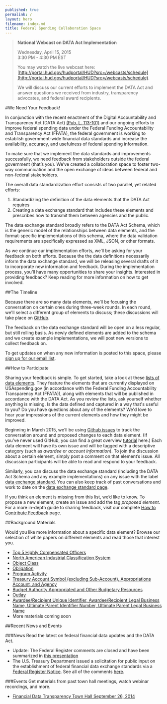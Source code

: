 ```yaml
---
published: true
permalink: /
layout: hero
filename: index.md
title: Federal Spending Collaboration Space
---
```


> **National Webcast on DATA Act Implementation**
>
> Wednesday, April 15, 2015  
3:30 PM - 4:30 PM EST
>
>You may watch the live webcast here: [http://portal.hud.gov/hudportal/HUD?src=/webcasts/schedule](http://portal.hud.gov/hudportal/HUD?src=/webcasts/schedule).
>
>We will discuss our current efforts to implement the DATA Act and answer questions we received from industry, transparency advocates, and federal award recipients.

#We Need Your Feedback!

In conjunction with the recent enactment of the Digital Accountability and Transparency Act (DATA Act) [(Pub. L. 113-101)](http://www.gpo.gov/fdsys/pkg/PLAW-113publ101/html/PLAW-113publ101.htm) and our ongoing efforts to improve federal spending data under the Federal Funding Accountability and Transparency Act (FFATA), the federal government is working to establish government-wide financial data standards and increase the availability, accuracy, and usefulness of federal spending information.

To make sure that we implement the data standards and improvements successfully, we need feedback from stakeholders outside the federal government (that’s you). We’ve created a collaboration space to foster two-way communication and the open exchange of ideas between federal and non-federal stakeholders.

The overall data standardization effort consists of two parallel, yet related efforts:

 1. Standardizing the definition of the data elements that the DATA Act requires
 2. Creating a data exchange standard that includes these elements and prescribes how to transmit them between agencies and the public.

The data exchange standard broadly refers to the DATA Act Schema, which is the generic model of the relationships between data elements, and the format-specific implementations of this schema, where the data validation requirements are specifically expressed as XML, JSON, or other formats.

As we continue our implementation efforts, we’ll be asking for your feedback on both efforts. Because the the data definitions necessarily inform the data exchange standard, we will be releasing several drafts of it to incorporate new information and feedback. During the implementation process, you’ll have many opportunities to share your insights. Interested in providing feedback? Keep reading for more information on how to get involved.

##The Timeline

Because there are so many data elements, we’ll be focusing the conversation on certain ones during three-week rounds. In each round, we'll select a different group of elements to discuss; these discussions will take place on [GitHub](https://github.com/fedspendingtransparency/fedspendingtransparency.github.io/issues).

The feedback on the data exchange standard will be open on a less regular, but still rolling basis. As newly defined elements are added to the schema and we create example implementations, we will post new versions to collect feedback on.  

To get updates on when any new information is posted to this space, please [sign up for our email list](http://eepurl.com/bgqOH9).

##How to Participate

Sharing your feedback is simple. To get started, take a look at these [lists of data elements](dataelements/). They feature the elements that are currently displayed on USAspending.gov (in accordance with the Federal Funding Accountability Transparency Act (FFATA)), along with elements that will be published in accordance with the DATA Act. As you review the lists, ask yourself whether anything is missing. Is the data defined and captured in a way that's useful to you? Do you have questions about any of the elements? We'd love to hear your impressions of the current elements and how they might be improved.

Beginning in March 2015, we’ll be using [Github issues](https://guides.github.com/features/issues/) to track the conversation around and proposed changes to each data element. (If you’ve never used GitHub, you can find a great overview [tutorial](https://www.youtube.com/watch?v=TJlYiMp8FuY) here.) Each data element will have its own issue and will be tagged with a descriptive category (such as *awardee* or *account information*). To join the discussion about a certain element, simply post a comment on that element’s issue. All discussion participants will be able to read and respond to your feedback.

Similarly, you can discuss the data exchange standard (including the DATA Act Schema and any example implementations) on any issue with the label [data exchange standard](https://github.com/fedspendingtransparency/fedspendingtransparency.github.io/labels/data%20exchange%20standard). You can also keep track of past conversations and work to date on the [data exchange standard page](data-exchange-standard/).

If you think an element is missing from this list, we’d like to know. To propose a new element, create an issue and add the tag *proposed element*. For a more in-depth guide to sharing feedback, visit our complete [How to Contribute Feedback](feedback/) page.


##Background Materials

Would you like more information about a specific data element? Browse our selection of white papers on different elements and read those that interest you.

 - [Top 5 Highly Compensated Officers](whitepapers/highlycompensatedofficers/)
 - [North American Industrial Classification System](whitepapers/naics/)
 - [Object Class](whitepapers/objectclass/)
 - [Obligation](whitepapers/obligation/)
 - [Program Activity](whitepapers/programactivity/)
 - [Treasury Account Symbol (excluding Sub-Account), Appropriations Account, and Agency](whitepapers/approp-agency-tas/)
 - [Budget Authority Appropriated and Other Budgetary Resources](whitepapers/ba-appropriated-other-resources/)
 - [Outlay](whitepapers/outlay/)
  - [Awardee/Recipient Unique Identifier, Awardee/Recipient Legal Business Name, Ultimate Parent Identifier Number, Ultimate Parent Legal Business Name](whitepapers/unique-id-business-name/)
 - More materials coming soon

##Recent News and Events

###News
Read the latest on federal financial data updates and the DATA Act.

* Update: The Federal Register comments are closed and have been summarized in [this presentation](/DATA%20Act%20Federal%20Register%20Notice%20-%20Public%20Summary%20of%20Responses.pptx)
* The U.S. Treasury Department issued a solicitation for public input on the establishment of federal financial data exchange standards via a  [Federal Register Notice](https://federalregister.gov/a/2014-22997).  See all of the comments [here](http://www.regulations.gov/#!docketBrowser;rpp=25;po=0;dct=PS;D=FISCAL-2014-0004).

###Events
Get materials from past town hall meetings, watch webinar recordings, and more.

* [Financial Data Transparency Town Hall September 26, 2014](thdescription/)
